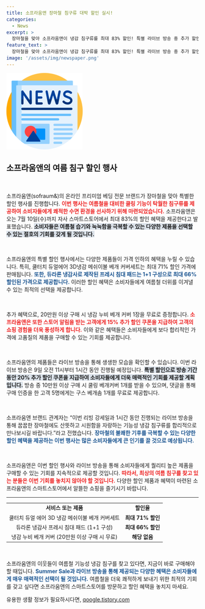 ```yaml
---
title: 소프라움앤 장마철 침구류 대박 할인 실시!
categories:
  - News
excerpt: >
  장마철을 맞아 소프라움앤이 냉감 침구류를 최대 83% 할인! 특별 라이브 방송 중 추가 할인과 특별 선물까지! 산뜻한 여름을 위한 기회를 놓치지 마세요!
feature_text: >
  장마철을 맞아 소프라움앤이 냉감 침구류를 최대 83% 할인! 특별 라이브 방송 중 추가 할인과 특별 선물까지! 산뜻한 여름을 위한 기회를 놓치지 마세요!
image: '/assets/img/newspaper.png'
---
```


<p><img src="/assets/img/newspaper.png" alt="kimp 속보" /></p>

<h2 data-ke-size="size26">소프라움앤의 여름 침구 할인 행사</h2>

<p data-ke-size="size16">&nbsp;</p>

<p>소프라움앤(sofraum&amp;)의 온라인 프리미엄 베딩 전문 브랜드가 장마철을 맞아 특별한 할인 행사를 진행합니다. <b><span style="color: #ee2323;">이번 행사는 여름철을 대비한 쿨링 기능이 탁월한 침구류를 제공하여 소비자들에게 쾌적한 수면 환경을 선사하기 위해 마련되었습니다.</span></b> 소프라움앤은 오는 7월 10일(수)까지 자사 스마트스토어에서 최대 83%의 할인 혜택을 제공한다고 발표했습니다. <b><span style="background-color: #21538527;">소비자들은 여름철 습기와 눅눅함을 극복할 수 있는 다양한 제품을 선택할 수 있는 절호의 기회를 갖게 될 것입니다.</span></b></p>

<p data-ke-size="size16">&nbsp;</p>

<p>소프라움앤의 특별 할인 행사에서는 다양한 제품들이 가격 인하의 혜택을 누릴 수 있습니다. 특히, 쿨터치 듀얼에어 3D냉감 메쉬이불 베개 커버세트는 최대 71% 할인 가격에 판매됩니다. <b><span style="color: #1a5490;">또한, 듀라론 냉감사로 제작된 프레시 침대 패드는 1+1 구성으로 최대 66% 할인된 가격으로 제공합니다.</span></b> 이러한 할인 혜택은 소비자들에게 여름철 더위를 이겨낼 수 있는 최적의 선택을 제공합니다.</p>

<p data-ke-size="size16">&nbsp;</p>

<p>추가 혜택으로, 20만원 이상 구매 시 냉감 누비 베개 커버 1장을 무료로 증정합니다. <b><span style="color: #ee2323;">소프라움앤은 또한 스토어 알림을 받는 고객에게 15% 추가 할인 쿠폰을 지급하여 고객의 쇼핑 경험을 더욱 풍성하게 합니다.</span></b> 이와 같은 혜택들은 소비자들에게 보다 합리적인 가격에 고품질의 제품을 구매할 수 있는 기회를 제공합니다.</p>

<p data-ke-size="size16">&nbsp;</p>

<p>소프라움앤의 제품들은 라이브 방송을 통해 생생한 모습을 확인할 수 있습니다. 이번 라이브 방송은 9일 오전 11시부터 1시간 동안 진행될 예정입니다. <b><span style="background-color: #21538527;">특별 할인으로 방송 기간 동안 20% 추가 할인 쿠폰을 지급하여 소비자들에게 더욱 매력적인 기회를 제공할 계획입니다.</span></b> 방송 중 10만원 이상 구매 시 쿨링 베개커버 1개를 받을 수 있으며, 댓글을 통해 구매 인증을 한 고객 5명에게는 구스 베개솜 1개를 무료로 제공합니다.</p>

<p data-ke-size="size16">&nbsp;</p>

<p>소프라움앤 브랜드 관계자는 “이번 리빙 강세일과 1시간 동안 진행되는 라이브 방송을 통해 꿉꿉한 장마철에도 산뜻하고 시원함을 자랑하는 기능성 냉감 침구류를 합리적으로 만나보시길 바랍니다.”라고 전했습니다. <b><span style="color: #1a5490;">장마철의 불쾌한 기후를 극복할 수 있는 다양한 할인 혜택을 제공하는 이번 행사는 많은 소비자들에게 큰 인기를 끌 것으로 예상됩니다.</span></b></p>

<p data-ke-size="size16">&nbsp;</p>

<p>소프라움앤은 이번 할인 행사와 라이브 방송을 통해 소비자들에게 퀄리티 높은 제품을 구매할 수 있는 기회를 지속적으로 제공할 것입니다. <b><span style="color: #ee2323;">따라서, 최상의 여름 침구를 찾고 있는 분들은 이번 기회를 놓치지 않아야 할 것입니다.</span></b> 다양한 할인 제품과 혜택이 마련된 소프라움앤의 스마트스토어에서 알뜰한 쇼핑을 즐기시기 바랍니다.</p>

<hr>

<table style="width:100%;">
  <tr>
    <td style="text-align: center; height: 17px;"><b>서비스 또는 제품</b></td>
    <td style="text-align: center; height: 17px;"><b>할인율</b></td>
  </tr>
  <tr>
    <td style="text-align: center; height: 17px;">쿨터치 듀얼 에어 3D 냉감 메쉬이불 베개 커버세트</td>
    <td style="text-align: center; height: 17px;"><b>최대 71% 할인</b></td>
  </tr>
  <tr>
    <td style="text-align: center; height: 17px;">듀라론 냉감사 프레시 침대 패드 (1+1 구성)</td>
    <td style="text-align: center; height: 17px;"><b>최대 66% 할인</b></td>
  </tr>
  <tr>
    <td style="text-align: center; height: 17px;">냉감 누비 베개 커버 (20만원 이상 구매 시 무료)</td>
    <td style="text-align: center; height: 17px;"><b>해당 없음</b></td>
  </tr>
</table>

<p data-ke-size="size16">&nbsp;</p>

<p>소프라움앤의 이웃들이 여름철 기능성 냉감 침구를 찾고 있다면, 지금이 바로 구매해야 할 때입니다. <b><span style="color: #1a5490;">Summer Sale과 라이브 방송을 통해 제공되는 다양한 혜택은 소비자들에게 매우 매력적인 선택이 될 것입니다.</span></b> 여름철을 더욱 쾌적하게 보내기 위한 최적의 기회를 갖고 싶다면 소프라움앤의 스마트스토어를 방문하고 할인 혜택을 놓치지 마세요.</p>
유용한 생활 정보가 필요하시다면, <a href="https://qoogle.tistory.com" rel="dofollow">qoogle.tistory.com</a>


